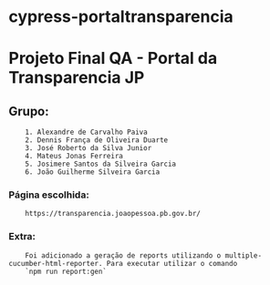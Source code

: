 # cypress-portaltransparencia
# Projeto Final QA - Portal da Transparencia JP

## Grupo:  
        1. Alexandre de Carvalho Paiva 
        2. Dennis França de Oliveira Duarte
        3. José Roberto da Silva Junior
        4. Mateus Jonas Ferreira
        5. Josimere Santos da Silveira Garcia
        6. João Guilherme Silveira Garcia

### Página escolhida:
        https://transparencia.joaopessoa.pb.gov.br/

### Extra:
        Foi adicionado a geração de reports utilizando o multiple-cucumber-html-reporter. Para executar utilizar o comando
        `npm run report:gen`
